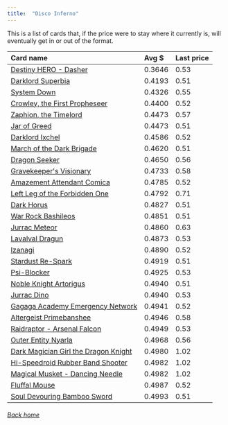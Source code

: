 ```yaml
---
title:  "Disco Inferno"
---
```


This is a list of cards that, if the price were to stay where it currently is, will eventually get in or out of the format.

| Card name | Avg $ | Last price |
| :-- | :-- | :-- |
[Destiny HERO - Dasher](https://db.ygoprodeck.com/card/?search=Destiny%20HERO%20-%20Dasher) | 0.3646 | 0.53 |
[Darklord Superbia](https://db.ygoprodeck.com/card/?search=Darklord%20Superbia) | 0.4193 | 0.51 |
[System Down](https://db.ygoprodeck.com/card/?search=System%20Down) | 0.4326 | 0.55 |
[Crowley, the First Propheseer](https://db.ygoprodeck.com/card/?search=Crowley,%20the%20First%20Propheseer) | 0.4400 | 0.52 |
[Zaphion, the Timelord](https://db.ygoprodeck.com/card/?search=Zaphion,%20the%20Timelord) | 0.4473 | 0.57 |
[Jar of Greed](https://db.ygoprodeck.com/card/?search=Jar%20of%20Greed) | 0.4473 | 0.51 |
[Darklord Ixchel](https://db.ygoprodeck.com/card/?search=Darklord%20Ixchel) | 0.4586 | 0.52 |
[March of the Dark Brigade](https://db.ygoprodeck.com/card/?search=March%20of%20the%20Dark%20Brigade) | 0.4620 | 0.51 |
[Dragon Seeker](https://db.ygoprodeck.com/card/?search=Dragon%20Seeker) | 0.4650 | 0.56 |
[Gravekeeper's Visionary](https://db.ygoprodeck.com/card/?search=Gravekeeper's%20Visionary) | 0.4733 | 0.58 |
[Amazement Attendant Comica](https://db.ygoprodeck.com/card/?search=Amazement%20Attendant%20Comica) | 0.4785 | 0.52 |
[Left Leg of the Forbidden One](https://db.ygoprodeck.com/card/?search=Left%20Leg%20of%20the%20Forbidden%20One) | 0.4792 | 0.71 |
[Dark Horus](https://db.ygoprodeck.com/card/?search=Dark%20Horus) | 0.4827 | 0.51 |
[War Rock Bashileos](https://db.ygoprodeck.com/card/?search=War%20Rock%20Bashileos) | 0.4851 | 0.51 |
[Jurrac Meteor](https://db.ygoprodeck.com/card/?search=Jurrac%20Meteor) | 0.4860 | 0.63 |
[Lavalval Dragun](https://db.ygoprodeck.com/card/?search=Lavalval%20Dragun) | 0.4873 | 0.53 |
[Izanagi](https://db.ygoprodeck.com/card/?search=Izanagi) | 0.4890 | 0.52 |
[Stardust Re-Spark](https://db.ygoprodeck.com/card/?search=Stardust%20Re-Spark) | 0.4919 | 0.51 |
[Psi-Blocker](https://db.ygoprodeck.com/card/?search=Psi-Blocker) | 0.4925 | 0.53 |
[Noble Knight Artorigus](https://db.ygoprodeck.com/card/?search=Noble%20Knight%20Artorigus) | 0.4940 | 0.51 |
[Jurrac Dino](https://db.ygoprodeck.com/card/?search=Jurrac%20Dino) | 0.4940 | 0.53 |
[Gagaga Academy Emergency Network](https://db.ygoprodeck.com/card/?search=Gagaga%20Academy%20Emergency%20Network) | 0.4941 | 0.52 |
[Altergeist Primebanshee](https://db.ygoprodeck.com/card/?search=Altergeist%20Primebanshee) | 0.4946 | 0.58 |
[Raidraptor - Arsenal Falcon](https://db.ygoprodeck.com/card/?search=Raidraptor%20-%20Arsenal%20Falcon) | 0.4949 | 0.53 |
[Outer Entity Nyarla](https://db.ygoprodeck.com/card/?search=Outer%20Entity%20Nyarla) | 0.4968 | 0.56 |
[Dark Magician Girl the Dragon Knight](https://db.ygoprodeck.com/card/?search=Dark%20Magician%20Girl%20the%20Dragon%20Knight) | 0.4980 | 1.02 |
[Hi-Speedroid Rubber Band Shooter](https://db.ygoprodeck.com/card/?search=Hi-Speedroid%20Rubber%20Band%20Shooter) | 0.4982 | 1.02 |
[Magical Musket - Dancing Needle](https://db.ygoprodeck.com/card/?search=Magical%20Musket%20-%20Dancing%20Needle) | 0.4982 | 1.02 |
[Fluffal Mouse](https://db.ygoprodeck.com/card/?search=Fluffal%20Mouse) | 0.4987 | 0.52 |
[Soul Devouring Bamboo Sword](https://db.ygoprodeck.com/card/?search=Soul%20Devouring%20Bamboo%20Sword) | 0.4993 | 0.51 |

###### [Back home](index)